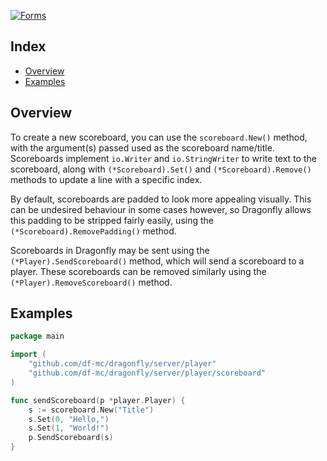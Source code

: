 [![Forms](https://badges.fyi/static/go.dev/Documentation/29BEB0)](https://pkg.go.dev/github.com/df-mc/dragonfly/dragonfly/player/scoreboard?tab=doc)

## Index
* [Overview](#overview)
* [Examples](#examples)

## Overview
To create a new scoreboard, you can use the `scoreboard.New()` method, with the argument(s) passed used as the
scoreboard name/title. Scoreboards implement `io.Writer` and `io.StringWriter` to write text to the scoreboard,
along with `(*Scoreboard).Set()` and `(*Scoreboard).Remove()` methods to update a line with a specific index.

By default, scoreboards are padded to look more appealing visually. This can be undesired behaviour in some cases
however, so Dragonfly allows this padding to be stripped fairly easily, using the `(*Scoreboard).RemovePadding()`
method.

Scoreboards in Dragonfly may be sent using the `(*Player).SendScoreboard()` method, which will send a scoreboard
to a player. These scoreboards can be removed similarly using the `(*Player).RemoveScoreboard()` method.

## Examples

```go
package main

import (
	"github.com/df-mc/dragonfly/server/player"
	"github.com/df-mc/dragonfly/server/player/scoreboard"
)

func sendScoreboard(p *player.Player) {
	s := scoreboard.New("Title")
	s.Set(0, "Hello,")
	s.Set(1, "World!")
	p.SendScoreboard(s)
}
```